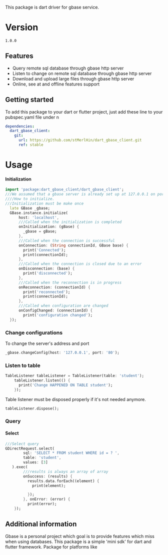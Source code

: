 <!-- 
This README describes the package. If you publish this package to pub.dev,
this README's contents appear on the landing page for your package.

For information about how to write a good package README, see the guide for
[writing package pages](https://dart.dev/guides/libraries/writing-package-pages). 

For general information about developing packages, see the Dart guide for
[creating packages](https://dart.dev/guides/libraries/create-library-packages)
and the Flutter guide for
[developing packages and plugins](https://flutter.dev/developing-packages). 
-->


This package is dart driver for gbase service.

# Version
 ``1.0.0
 ``

## Features

* Query remote sql database through gbase http server
* Listen to change on remote sql database through gbase http server
* Download and upload large files through gbase http server
* Online, see at and offline features support

## Getting started

To add this package to your dart or flutter project, just add these line to your 
pubspec.yaml file under 
n
```yaml
dependencies:
  dart_gbase_client:
    git:
      url: https://github.com/stMerlHin/dart_gbase_client.git
      ref: stable
```



# Usage

#### Initialization
```dart
import 'package:dart_gbase_client/dart_gbase_client';
///We assumed that a gbase server is already set up at 127.0.0.1 on port 8080
////How to initialize.
///Initialization must be make once
  late GBase _gbase;
  GBase.instance.initialize(
      host: 'localhost',
      ///Called when the initialization is completed
      onInitialization: (gBase) {
        _gbase = gBase;
      },
      ///Called when the connection is successful
      onConnection: (String connectionId, GBase base) {
        print('Connected');
        print(connectionId);
      },
      ///Called when the connection is closed due to an error
      onDisconnection: (base) {
        print('disconnected');
      },
      ///Called when the reconnection is in progress
      onReconnection: (connectionId) {
        print('reconnected');
        print(connectionId);
      },
      ///Called when configuration are changed
      onConfigChanged: (connectionId) {
        print('configuration changed');
  });
```
### Change configurations
To change the server's address and port
```dart
_gbase.changeConfig(host: '127.0.0.1', port: '80');
```

### Listen to table
```dart
TableListener tableListener = TableListener(table: 'student');
    tableListener.listen(() {
      print('Change HAPPENED ON TABLE student');
    });
```

Table listener must be disposed properly if it's not needed anymore.
```dart
tableListener.dispose();
```

### Query
#### Select
```dart
///Select query
GDirectRequest.select(
        sql: 'SELECT * FROM student WHERE id = ? ',
        table: 'student',
        values: [3]
   ).exec(
        ///results is always an array of array
        onSuccess: (results) {
          results.data.forEach((element) {
            print(element);

          });
        }, onError: (error) {
          print(error);
    });
```

## Additional information

Gbase is a personal project which goal is to provide features which miss when using databases.
This package is a simple 'mini sdk' for dart and flutter framework. 
Package for platforms like 

[comment]: <> (java, javascript and php are available under )

[comment]: <> (http://www.github.com/stmerlhin/<language>_gbase_client)
